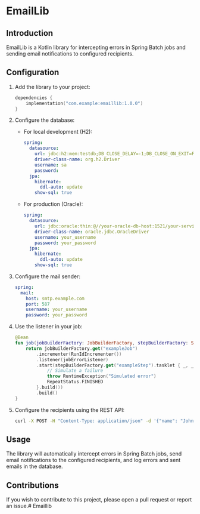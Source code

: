 # EmailLib

## Introduction
EmailLib is a Kotlin library for intercepting errors in Spring Batch jobs and sending email notifications to configured recipients.

## Configuration

1. Add the library to your project:
    ```kotlin
    dependencies {
        implementation("com.example:emaillib:1.0.0")
    }
    ```

2. Configure the database:
    - For local development (H2):
      ```yaml
      spring:
        datasource:
          url: jdbc:h2:mem:testdb;DB_CLOSE_DELAY=-1;DB_CLOSE_ON_EXIT=FALSE
          driver-class-name: org.h2.Driver
          username: sa
          password:
        jpa:
          hibernate:
            ddl-auto: update
          show-sql: true
      ```

    - For production (Oracle):
      ```yaml
      spring:
        datasource:
          url: jdbc:oracle:thin:@//your-oracle-db-host:1521/your-service-name
          driver-class-name: oracle.jdbc.OracleDriver
          username: your_username
          password: your_password
        jpa:
          hibernate:
            ddl-auto: update
          show-sql: true
      ```

3. Configure the mail sender:
    ```yaml
    spring:
      mail:
        host: smtp.example.com
        port: 587
        username: your_username
        password: your_password
    ```

4. Use the listener in your job:
    ```kotlin
    @Bean
    fun job(jobBuilderFactory: JobBuilderFactory, stepBuilderFactory: StepBuilderFactory, jobErrorListener: JobErrorListener): Job {
        return jobBuilderFactory.get("exampleJob")
            .incrementer(RunIdIncrementer())
            .listener(jobErrorListener)
            .start(stepBuilderFactory.get("exampleStep").tasklet { _, _ -> 
                // Simulate a failure
                throw RuntimeException("Simulated error")
                RepeatStatus.FINISHED 
            }.build())
            .build()
    }
    ```

5. Configure the recipients using the REST API:
    ```bash
    curl -X POST -H "Content-Type: application/json" -d '{"name": "John Doe", "email": "john.doe@example.com", "batchName": "exampleJob", "errorType": "JOB_FAILURE"}' http://localhost:8080/recipients
    ```

## Usage
The library will automatically intercept errors in Spring Batch jobs, send email notifications to the configured recipients, and log errors and sent emails in the database.

## Contributions
If you wish to contribute to this project, please open a pull request or report an issue.#   E m a i l l i b  
 